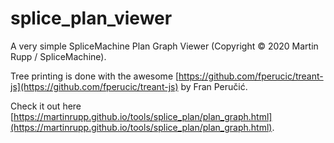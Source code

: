 # splice_plan_viewer
A very simple SpliceMachine Plan Graph Viewer (Copyright © 2020 Martin Rupp / SpliceMachine).

Tree printing is done with the awesome [https://github.com/fperucic/treant-js](https://github.com/fperucic/treant-js) by Fran Peručić.

Check it out here [https://martinrupp.github.io/tools/splice_plan/plan_graph.html](https://martinrupp.github.io/tools/splice_plan/plan_graph.html).
